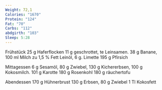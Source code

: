 ```yaml
---
Weight: 72,1
Calories: "1670"
Protein: "124"
Fat: "70"
Carbs: "112"
abdgirth: "103"
Sleep: 5:28
---
```



Frühstück
25 g Haferflocken
11 g geschrottet, te Leinsamen.
38 g Banane, 
100 ml Milch zu 1,5 % Fett
Leinöl, 6 g.
Limette
195 g Pfirsich 


Mittagessen
6 g Sesamöl,
80 g Zwiebel,
130 g Kichererbsen,
100 g Kokosmilch.
101 g Karotte
180 g Rosenkohl
180 g räuchertofu 


Abendessen
170 g Hühnerbrust
130 g Erbsen,
80 g Zwiebel
1 Tl Kokosfett 
